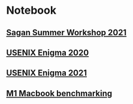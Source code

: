 # Notebook

## [Sagan Summer Workshop 2021](conf/SSW2021.md)

## [USENIX Enigma 2020](conf/Enigma2020.md)

## [USENIX Enigma 2021](conf/Enigma2021.md)

## [M1 Macbook benchmarking](bench/benchm1.md)
